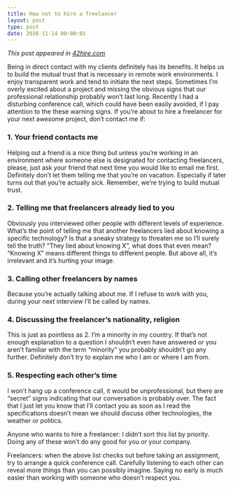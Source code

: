 ```yaml
---
title: How not to hire a freelancer
layout: post
type: post
date: 2016-11-14 00:00:01
---
```


_This post appeared in [42hire.com](https://42hire.com/how-not-to-hire-a-freelancer-d61c26d8ef70#.ucyontt2j)_

Being in direct contact with my clients definitely has its benefits. It helps us to build the mutual trust that is necessary in remote work environments. I enjoy transparent work and tend to initiate the next steps. Sometimes I’m overly excited about a project and missing the obvious signs that our professional relationship probably won’t last long. Recently I had a disturbing conference call, which could have been easily avoided, if I pay attention to the these warning signs. If you’re about to hire a freelancer for your next awesome project, don’t contact me if:

### 1. Your friend contacts me
Helping out a friend is a nice thing but unless you’re working in an environment where someone else is designated for contacting freelancers, please, just ask your friend that next time you would like to email me first. Definitely don’t let them telling me that you’re on vacation. Especially if later turns out that you’re actually sick. Remember, we’re trying to build mutual trust.

### 2. Telling me that freelancers already lied to you
Obviously you interviewed other people with different levels of experience. What’s the point of telling me that another freelancers lied about knowing a specific technology? Is that a sneaky strategy to threaten me so I’ll surely tell the truth? “They lied about knowing X”, what does that even mean? “Knowing X” means different things to different people. But above all, it’s irrelevant and it’s hurting your image.

### 3. Calling other freelancers by names
Because you’re actually talking about me. If I refuse to work with you, during your next interview I’ll be called by names.

### 4. Discussing the freelancer’s nationality, religion
This is just as pointless as 2. I’m a minority in my country. If that’s not enough explanation to a question I shouldn’t even have answered or you aren’t familiar with the term “minority” you probably shouldn’t go any further. Definitely don’t try to explain me who I am or where I am from.

### 5. Respecting each other’s time
I won’t hang up a conference call, it would be unprofessional, but there are “secret” signs indicating that our conversation is probably over. The fact that I just let you know that I’ll contact you as soon as I read the specifications doesn’t mean we should discuss other technologies, the weather or politics.

Anyone who wants to hire a freelancer: I didn’t sort this list by priority. Doing any of these won’t do any good for you or your company.

Freelancers: when the above list checks out before taking an assignment, try to arrange a quick conference call. Carefully listening to each other can reveal more things than you can possibly imagine. Saying no early is much easier than working with someone who doesn’t respect you.